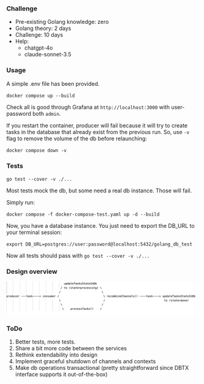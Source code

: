 ### Challenge
- Pre-existing Golang knowledge: zero
- Golang theory: 2 days
- Challenge: 10 days
- Help: 
  - chatgpt-4o
  - claude-sonnet-3.5

### Usage
A simple .env file has been provided.

```
docker compose up --build
```

Check all is good through Grafana at `http://localhost:3000` with user-password both `admin`.


If you restart the container, producer will fail because it will try to create tasks in the database that already exist from the previous run. So, use `-v` flag to remove the volume of the db before relaunching:

```
docker compose down -v
```

### Tests

```
go test --cover -v ./...
```

Most tests mock the db, but some need a real db instance. Those will fail. 


Simply run:

```
docker compose -f docker-compose-test.yaml up -d --build
```

Now, you have a database instance. You just need to export the DB_URL to your terminal session:
```
export DB_URL=postgres://user:password@localhost:5432/golang_db_test
```

Now all tests should pass with `go test --cover -v ./...`

### Design overview

![Design image](design.png)

### ToDo
1. Better tests, more tests.
2. Share a bit more code between the services
3. Rethink extendability into design
4. Implement graceful shutdown of channels and contexts
5. Make db operations transactional (pretty straightforward since DBTX interface supports it out-of-the-box)

